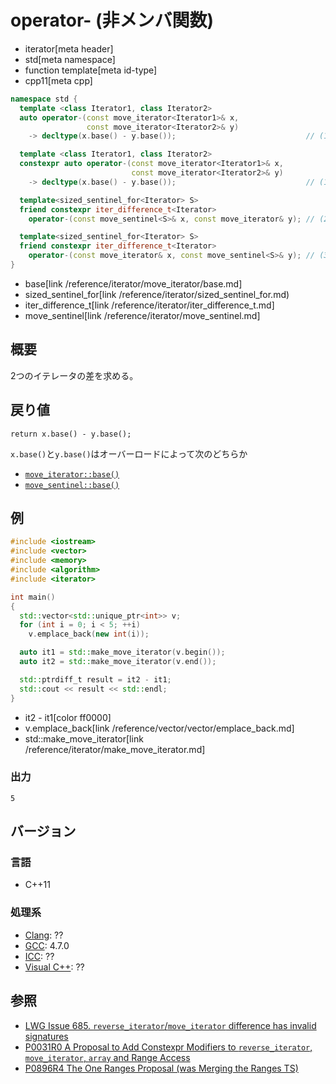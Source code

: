 # operator- (非メンバ関数)
* iterator[meta header]
* std[meta namespace]
* function template[meta id-type]
* cpp11[meta cpp]

```cpp
namespace std {
  template <class Iterator1, class Iterator2>
  auto operator-(const move_iterator<Iterator1>& x,
                 const move_iterator<Iterator2>& y)
    -> decltype(x.base() - y.base());                             // (1) C++11

  template <class Iterator1, class Iterator2>
  constexpr auto operator-(const move_iterator<Iterator1>& x,
                           const move_iterator<Iterator2>& y)
    -> decltype(x.base() - y.base());                             // (1) C++17

  template<sized_sentinel_for<Iterator> S>
  friend constexpr iter_difference_t<Iterator>
    operator-(const move_sentinel<S>& x, const move_iterator& y); // (2) C++20

  template<sized_sentinel_for<Iterator> S>
  friend constexpr iter_difference_t<Iterator>
    operator-(const move_iterator& x, const move_sentinel<S>& y); // (3) C++20
}
```
* base[link /reference/iterator/move_iterator/base.md]
* sized_sentinel_for[link /reference/iterator/sized_sentinel_for.md)
* iter_difference_t[link /reference/iterator/iter_difference_t.md]
* move_sentinel[link /reference/iterator/move_sentinel.md]

## 概要
2つのイテレータの差を求める。


## 戻り値

`return x.base() - y.base();`

`x.base()`と`y.base()`はオーバーロードによって次のどちらか

- [`move_iterator::base()`](base.md)
- [`move_sentinel::base()`](/reference/iterator/move_sentinel/base.md.nolink)

## 例
```cpp example
#include <iostream>
#include <vector>
#include <memory>
#include <algorithm>
#include <iterator>

int main()
{
  std::vector<std::unique_ptr<int>> v;
  for (int i = 0; i < 5; ++i)
    v.emplace_back(new int(i));

  auto it1 = std::make_move_iterator(v.begin());
  auto it2 = std::make_move_iterator(v.end());

  std::ptrdiff_t result = it2 - it1;
  std::cout << result << std::endl;
}
```
* it2 - it1[color ff0000]
* v.emplace_back[link /reference/vector/vector/emplace_back.md]
* std::make_move_iterator[link /reference/iterator/make_move_iterator.md]

### 出力
```
5
```

## バージョン
### 言語
- C++11

### 処理系
- [Clang](/implementation.md#clang): ??
- [GCC](/implementation.md#gcc): 4.7.0
- [ICC](/implementation.md#icc): ??
- [Visual C++](/implementation.md#visual_cpp): ??


## 参照
- [LWG Issue 685. `reverse_iterator`/`move_iterator` difference has invalid signatures](http://www.open-std.org/jtc1/sc22/wg21/docs/lwg-defects.html#685)
- [P0031R0 A Proposal to Add Constexpr Modifiers to `reverse_iterator`, `move_iterator`, `array` and Range Access](http://www.open-std.org/jtc1/sc22/wg21/docs/papers/2015/p0031r0.html)
- [P0896R4 The One Ranges Proposal (was Merging the Ranges TS)](http://www.open-std.org/jtc1/sc22/wg21/docs/papers/2018/p0896r4.pdf)
